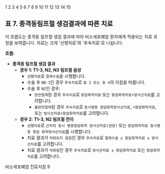 1 2 3 4 5 6 7 8 9 10 11 12 13 14 15

## 표 7. 종격동림프절 생검결과에 따른 치료

이 흐름도는 종격동 림프절 생검 결과에 따라 비소세포폐암 환자에게 적용되는 치료 과정을 보여줍니다. 치료는 크게 '선행치료'와 '후속치료'로 나뉩니다.

**흐름:**

*   **종격동 림프절 생검 결과**
    *   **경우 1: T1-3, N2, N3 림프절 음성**
        *   `선행치료`로 `절제수술`을 시행합니다.
        *   수술 후 `N0-1`인 경우 `후속치료`로 `표 3 또는 표 4`의 지침을 따릅니다.
        *   수술 후 `N2`인 경우:
            *   `완전절제`된 경우 `후속치료`로 `항암화학치료` 또는 `항암화학치료+방사선치료`를 고려합니다.
            *   `불완전절제`된 경우 `후속치료`로 `동시병용 항암화학방사선치료`, `+항암화학치료`, 또는 `방사선치료+항암화학치료`를 고려합니다.
    *   **경우 2: T1-3, N2 림프절 전이**
        *   `선행치료`로 `근치적 동시 병용항암화학 방사선치료(권장)` 또는 `항암화학치료 동시병용 항암 화학방사선치료`를 시행합니다.
        *   치료 결과가 `악화되지 않음`인 경우 `후속치료`로 `절제수술 ± 항암화학치료 ± 방사선치료`를 고려합니다.
        *   치료 결과가 `악화됨`인 경우 `후속치료`로 `방사선치료 ± 항암화학치료` 또는 `항암화학치료`를 고려합니다.

비소세포폐암 진료지침
<PAGE>9